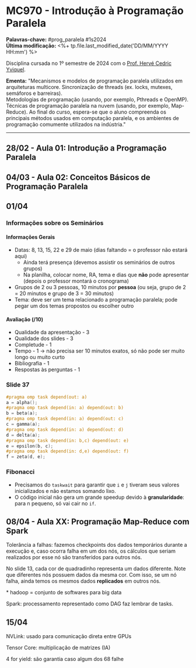 # MC970 - Introdução à Programação Paralela

**Palavras-chave:** #prog_paralela #1s2024  
**Última modificação:** <%+ tp.file.last_modified_date('DD/MM/YYYY HH:mm') %>  

Disciplina cursada no 1º semestre de 2024 com o [Prof. Hervé Cedric Yviquel](https://ic.unicamp.br/docente/herve-cedric-yviquel/).

**Ementa:** "Mecanismos e modelos de programação paralela utilizados em arquiteturas multicore. Sincronização de threads (ex. locks, mutexes, semáforos e barreiras).  
Metodologias de programação (usando, por exemplo, Pthreads e OpenMP). Técnicas de programação paralela na nuvem (usando, por exemplo, Map-Reduce). Ao final do curso, espera-se que o aluno compreenda os principais métodos usados em computação paralela, e os ambientes de programação comumente utilizados na indústria."

---

## 28/02 - Aula 01: Introdução a Programação Paralela

## 04/03 - Aula 02: Conceitos Básicos de Programação Paralela

## 01/04

### Informações sobre os Seminários

#### Informações Gerais

- Datas: 8, 13, 15, 22 e 29 de maio (dias faltando = o professor não estará aqui)
    - Ainda terá presença (devemos assistir os seminários de outros grupos)
    - Na planilha, colocar nome, RA, tema e dias que **não** pode apresentar (depois o professor montará o cronograma)
- Grupos de 2 ou 3 pessoas, 10 minutos por **pessoa** (ou seja, grupo de 2 = 20 minutos e grupo de 3 = 30 minutos)
- Tema: deve ser um tema relacionado a programação paralela; pode pegar um dos temas propostos ou escolher outro

#### Avaliação (/10)

- Qualidade da apresentação - 3
- Qualidade dos slides - 3
- Completude - 1
- Tempo - 1 -> não precisa ser 10 minutos exatos, só não pode ser muito longo ou muito curto
- Bibliografia - 1
- Respostas às perguntas - 1

### Slide 37

```c
#pragma omp task depend(out: a)
a = alpha();
#pragma omp task depend(in: a) depend(out: b)
b = beta(a);
#pragma omp task depend(in: a) depend(out: c)
c = gamma(a);
#pragma omp task depend(in: a) depend(out: d)
d = delta(a);
#pragma omp task depend(in: b,c) depend(out: e)
e = epsilon(b, c);
#pragma omp task depend(in: d,e) depend(out: f)
f = zeta(d, e);
```

### Fibonacci

- Precisamos do `taskwait` para garantir que `i` e `j` tiveram seus valores inicializados e não estamos somando lixo.
- O código inicial não gera um grande speedup devido à **granularidade**: para n pequeno, só vai cair no `if`.

## 08/04 - Aula XX: Programação Map-Reduce com Spark

Tolerância a falhas: fazemos checkpoints dos dados temporários durante a execução e, caso ocorra falha em um dos nós, os cálculos que seriam realizados por esse nó são transferidos para outros nós.

No slide 13, cada cor de quadradinho representa um dados diferente. Note que diferentes nós possuem dados da mesma cor. Com isso, se um nó falha, ainda temos os mesmos dados **replicados** em outros nós.

\* hadoop = conjunto de softwares para big data

Spark: processamento representado como DAG faz lembrar de tasks.

## 15/04

NVLink: usado para comunicação direta entre GPUs

Tensor Core: multiplicação de matrizes (IA)

4 for yield: são garantia caso algum dos 68 falhe

